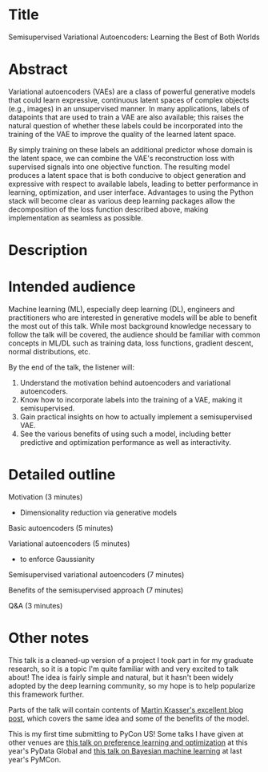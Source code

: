 # Title

Semisupervised Variational Autoencoders: Learning the Best of Both Worlds

# Abstract

Variational autoencoders (VAEs) are a class of powerful generative models that could learn expressive, continuous latent spaces of complex objects (e.g., images) in an unsupervised manner.
In many applications, labels of datapoints that are used to train a VAE are also available; this raises the natural question of whether these labels could be incorporated into the training of the VAE to improve the quality of the learned latent space.

By simply training on these labels an additional predictor whose domain is the latent space, we can combine the VAE's reconstruction loss with supervised signals into one objective function.
The resulting model produces a latent space that is both conducive to object generation and expressive with respect to available labels, leading to better performance in learning, optimization, and user interface.
Advantages to using the Python stack will become clear as various deep learning packages allow the decomposition of the loss function described above, making implementation as seamless as possible.

# Description

# Intended audience

Machine learning (ML), especially deep learning (DL), engineers and practitioners who are interested in generative models will be able to benefit the most out of this talk.
While most background knowledge necessary to follow the talk will be covered, the audience should be familiar with common concepts in ML/DL such as training data, loss functions, gradient descent, normal distributions, etc.

By the end of the talk, the listener will:
1. Understand the motivation behind autoencoders and variational autoencoders.
2. Know how to incorporate labels into the training of a VAE, making it semisupervised.
3. Gain practical insights on how to actually implement a semisupervised VAE.
4. See the various benefits of using such a model, including better predictive and optimization performance as well as interactivity.

# Detailed outline

Motivation (3 minutes)
- Dimensionality reduction via generative models

Basic autoencoders (5 minutes)

Variational autoencoders (5 minutes)
- to enforce Gaussianity

Semisupervised variational autoencoders (7 minutes)

Benefits of the semisupervised approach (7 minutes)

Q&A (3 minutes)

# Other notes

This talk is a cleaned-up version of a project I took part in for my graduate research, so it is a topic I'm quite familiar with and very excited to talk about!
The idea is fairly simple and natural, but it hasn't been widely adopted by the deep learning community, so my hope is to help popularize this framework further.

Parts of the talk will contain contents of [Martin Krasser's excellent blog post](https://github.com/krasserm/bayesian-machine-learning/blob/dev/autoencoder-applications/variational_autoencoder_opt.ipynb), which covers the same idea and some of the benefits of the model.

This is my first time submitting to PyCon US!
Some talks I have given at other venues are [this talk on preference learning and optimization](https://pydata.org/global2021/schedule/presentation/133/making-the-perfect-cup-of-joe-active-preference-learning-and-optimization-under-uncertainty/) at this year's PyData Global and [this talk on Bayesian machine learning](https://discourse.pymc.io/t/bayesian-machine-learning-a-pymc-centric-introduction-by-quan-nguyen/5985) at last year's PyMCon.
